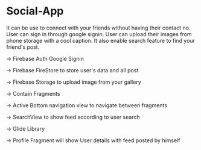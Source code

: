 # Social-App

It can be use to connect with your friends without having their contact no. User can sign in through google signin.
User can upload their images from phone storage with a cool caption. It also enable search feature to find your friend's post.

-> Firebase Auth Google Signin

-> Firebase FireStore to store user's data and all post

-> Firebase Storage to upload image from your gallery 

-> Contain Fragments

-> Active Bottom navigation view to navigate between fragments

-> SearchView to show feed according to user search

-> Glide Library

-> Profile Fragment will show User details with feed posted by himself 
